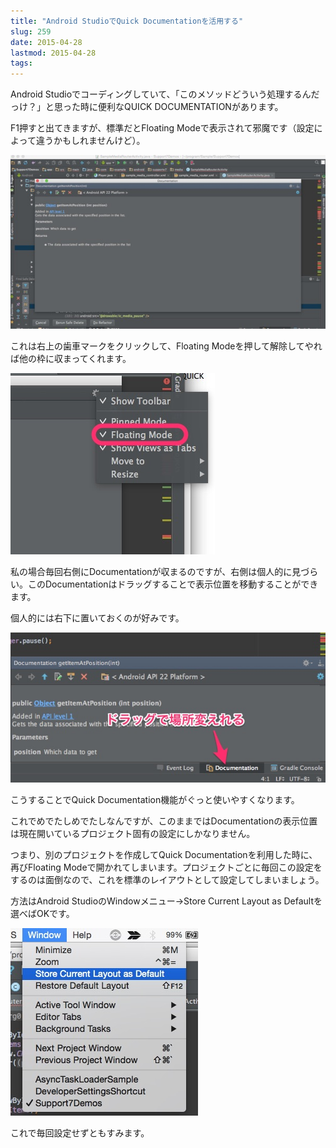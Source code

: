 ```yaml
---
title: "Android StudioでQuick Documentationを活用する"
slug: 259
date: 2015-04-28
lastmod: 2015-04-28
tags: 
---
```


Android Studioでコーディングしていて、「このメソッドどういう処理するんだっけ？」と思った時に便利なQUICK DOCUMENTATIONがあります。

F1押すと出てきますが、標準だとFloating Modeで表示されて邪魔です（設定によって違うかもしれませんけど）。

![Floatingモードで表示されて邪魔](c91be55cdf2a12d2d23a0f17ad06367c.jpg)

これは右上の歯車マークをクリックして、Floating Modeを押して解除してやれば他の枠に収まってくれます。

![Floating Modeを解除](9ad880f1afc2b3108a7619f837384957.jpg)

私の場合毎回右側にDocumentationが収まるのですが、右側は個人的に見づらい。このDocumentationはドラッグすることで表示位置を移動することができます。

個人的には右下に置いておくのが好みです。

![表示位置は調整可能](0b0038a904d5e052d27fd081c87fa7fc.jpg)

こうすることでQuick Documentation機能がぐっと使いやすくなります。

これでめでたしめでたしなんですが、このままではDocumentationの表示位置は現在開いているプロジェクト固有の設定にしかなりません。

つまり、別のプロジェクトを作成してQuick Documentationを利用した時に、再びFloating Modeで開かれてしまいます。プロジェクトごとに毎回この設定をするのは面倒なので、これを標準のレイアウトとして設定してしまいましょう。

方法はAndroid StudioのWindowメニュー→Store Current Layout as Defaultを選べばOKです。

![標準のレイアウト設定にしてしまう](e80a88cc1a14dd5dfd7b355871ea8c94.jpg)

これで毎回設定せずともすみます。


  